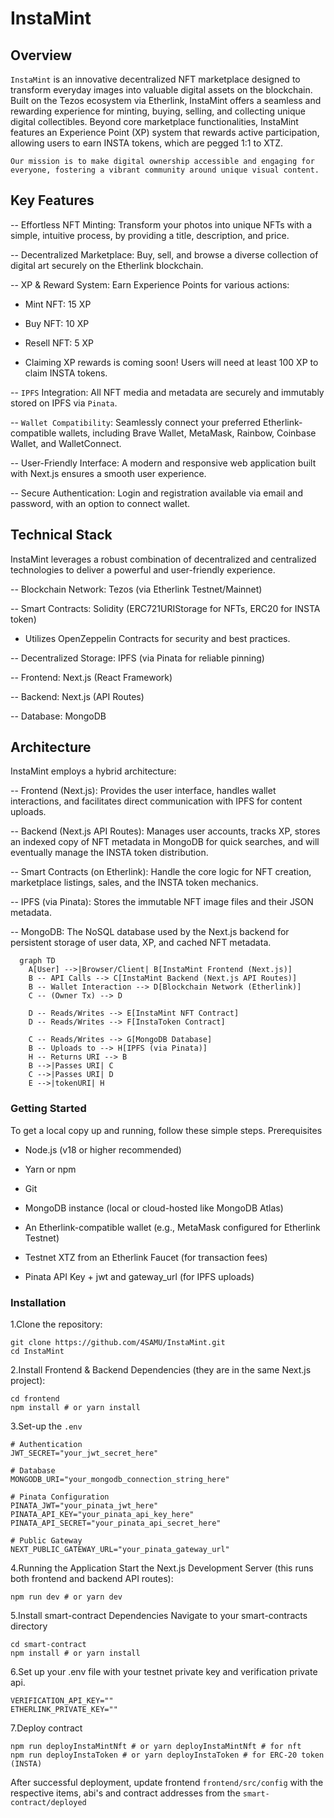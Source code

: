 # InstaMint

## Overview

`InstaMint` is an innovative decentralized NFT marketplace designed to transform everyday images into valuable digital assets on the blockchain. Built on the Tezos ecosystem via Etherlink, InstaMint offers a seamless and rewarding experience for minting, buying, selling, and collecting unique digital collectibles. Beyond core marketplace functionalities, InstaMint features an Experience Point (XP) system that rewards active participation, allowing users to earn INSTA tokens, which are pegged 1:1 to XTZ.

`Our mission is to make digital ownership accessible and engaging for everyone, fostering a vibrant community around unique visual content.`

## Key Features
-- Effortless NFT Minting: Transform your photos into unique NFTs with a simple, intuitive process, by providing a title, description, and price.

-- Decentralized Marketplace: Buy, sell, and browse a diverse collection of digital art securely on the Etherlink blockchain.

-- XP & Reward System: Earn Experience Points for various actions:

- Mint NFT: 15 XP

- Buy NFT: 10 XP

- Resell NFT: 5 XP

- Claiming XP rewards is coming soon! Users will need at least 100 XP to claim INSTA tokens.

-- `IPFS` Integration: All NFT media and metadata are securely and immutably stored on IPFS via `Pinata`.

-- `Wallet Compatibility`: Seamlessly connect your preferred Etherlink-compatible wallets, including Brave Wallet, MetaMask, Rainbow, Coinbase Wallet, and WalletConnect.

-- User-Friendly Interface: A modern and responsive web application built with Next.js ensures a smooth user experience.

-- Secure Authentication: Login and registration available via email and password, with an option to connect wallet.

## Technical Stack

InstaMint leverages a robust combination of decentralized and centralized technologies to deliver a powerful and user-friendly experience.

-- Blockchain Network: Tezos (via Etherlink Testnet/Mainnet)

-- Smart Contracts: Solidity (ERC721URIStorage for NFTs, ERC20 for INSTA token)

- Utilizes OpenZeppelin Contracts for security and best practices.

-- Decentralized Storage: IPFS (via Pinata for reliable pinning)

-- Frontend: Next.js (React Framework)

-- Backend: Next.js (API Routes)

-- Database: MongoDB

## Architecture

InstaMint employs a hybrid architecture:

-- Frontend (Next.js): Provides the user interface, handles wallet interactions, and facilitates direct communication with IPFS for content uploads.

-- Backend (Next.js API Routes): Manages user accounts, tracks XP, stores an indexed copy of NFT metadata in MongoDB for quick searches, and will eventually manage the INSTA token distribution.

-- Smart Contracts (on Etherlink): Handle the core logic for NFT creation, marketplace listings, sales, and the INSTA token mechanics.

-- IPFS (via Pinata): Stores the immutable NFT image files and their JSON metadata.

-- MongoDB: The NoSQL database used by the Next.js backend for persistent storage of user data, XP, and cached NFT metadata.

```shell
  graph TD
    A[User] -->|Browser/Client| B[InstaMint Frontend (Next.js)]
    B -- API Calls --> C[InstaMint Backend (Next.js API Routes)]
    B -- Wallet Interaction --> D[Blockchain Network (Etherlink)]
    C -- (Owner Tx) --> D

    D -- Reads/Writes --> E[InstaMint NFT Contract]
    D -- Reads/Writes --> F[InstaToken Contract]

    C -- Reads/Writes --> G[MongoDB Database]
    B -- Uploads to --> H[IPFS (via Pinata)]
    H -- Returns URI --> B
    B -->|Passes URI| C
    C -->|Passes URI| D
    E -->|tokenURI| H
```

### Getting Started

To get a local copy up and running, follow these simple steps.
Prerequisites

- Node.js (v18 or higher recommended)

- Yarn or npm

- Git

- MongoDB instance (local or cloud-hosted like MongoDB Atlas)

- An Etherlink-compatible wallet (e.g., MetaMask configured for Etherlink Testnet)

- Testnet XTZ from an Etherlink Faucet (for transaction fees)

- Pinata API Key + jwt and gateway_url (for IPFS uploads)

### Installation

1.Clone the repository:

```Shell
git clone https://github.com/4SAMU/InstaMint.git
cd InstaMint
```

2.Install Frontend & Backend Dependencies (they are in the same Next.js project):

```Shell
cd frontend
npm install # or yarn install
```

3.Set-up the `.env`

```shell
# Authentication
JWT_SECRET="your_jwt_secret_here"

# Database
MONGODB_URI="your_mongodb_connection_string_here"

# Pinata Configuration
PINATA_JWT="your_pinata_jwt_here"
PINATA_API_KEY="your_pinata_api_key_here"
PINATA_API_SECRET="your_pinata_api_secret_here"

# Public Gateway
NEXT_PUBLIC_GATEWAY_URL="your_pinata_gateway_url"

```

4.Running the Application
Start the Next.js Development Server (this runs both frontend and backend API routes):

```Shell
npm run dev # or yarn dev
```

5.Install smart-contract Dependencies
   Navigate to your smart-contracts directory

```Shell
cd smart-contract
npm install # or yarn install
```

6.Set up your .env file with your testnet private key and verification private api.

```Shell
VERIFICATION_API_KEY=""
ETHERLINK_PRIVATE_KEY=""
```

7.Deploy contract

```Shell
npm run deployInstaMintNft # or yarn deployInstaMintNft # for nft
npm run deployInstaToken # or yarn deployInstaToken # for ERC-20 token (INSTA)
```

After successful deployment, update frontend `frontend/src/config` with the respective items, abi's and contract addresses from the `smart-contract/deployed`
